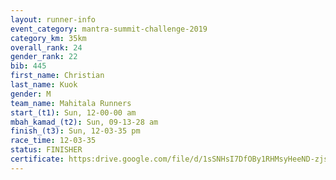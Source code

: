 ```yaml
---
layout: runner-info 
event_category: mantra-summit-challenge-2019 
category_km: 35km 
overall_rank: 24
gender_rank: 22
bib: 445
first_name: Christian
last_name: Kuok
gender: M
team_name: Mahitala Runners
start_(t1): Sun, 12-00-00 am
mbah_kamad_(t2): Sun, 09-13-28 am
finish_(t3): Sun, 12-03-35 pm
race_time: 12-03-35
status: FINISHER
certificate: https:drive.google.com/file/d/1sSNHsI7DfOBy1RHMsyHeeND-zjseSPCt/view?usp=sharing
---
```

